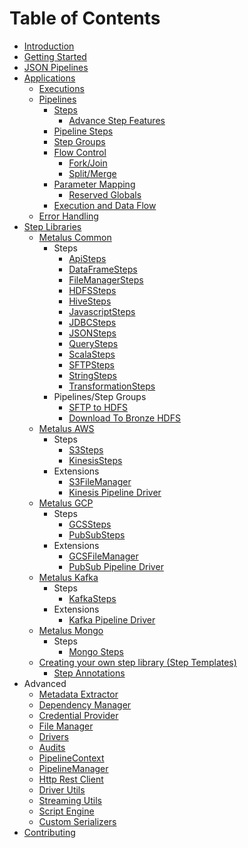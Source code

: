 # Table of Contents
* [Introduction](introduction.md)
* [Getting Started](getting-started.md)
* [JSON Pipelines](json-pipelines.md)
* [Applications](applications.md)
    * [Executions](executions.md)
    * [Pipelines](pipelines.md)
        * [Steps](steps.md)
            * [Advance Step Features](advanced-step-features.md)
        * [Pipeline Steps](pipeline-steps.md)
        * [Step Groups](step-groups.md)
        * [Flow Control](flow-control.md)
            * [Fork/Join](fork-join.md)
            * [Split/Merge](split-merge.md)
        * [Parameter Mapping](parameter-mapping.md)
            * [Reserved Globals](parameter-mapping.md#reserved-globals)
        * [Execution and Data Flow](pipeline-flow.md)
    * [Error Handling](error-handling.md)
* [Step Libraries](step-libraries.md)
    * [Metalus Common](../metalus-common/readme.md)
        * Steps
            * [ApiSteps](../metalus-common/docs/apisteps.md)
            * [DataFrameSteps](../metalus-common/docs/dataframesteps.md)
            * [FileManagerSteps](../metalus-common/docs/filemanagersteps.md)
            * [HDFSSteps](../metalus-common/docs/hdfssteps.md)
            * [HiveSteps](../metalus-common/docs/hivesteps.md)
            * [JavascriptSteps](../metalus-common/docs/javascriptsteps.md)
            * [JDBCSteps](../metalus-common/docs/jdbcsteps.md)
            * [JSONSteps](../metalus-common/docs/jsonsteps.md)
            * [QuerySteps](../metalus-common/docs/querysteps.md)
            * [ScalaSteps](../metalus-common/docs/scalascriptsteps.md)
            * [SFTPSteps](../metalus-common/docs/sftpsteps.md)
            * [StringSteps](../metalus-common/docs/stringsteps.md)
            * [TransformationSteps](../metalus-common/docs/transformationsteps.md)
        * Pipelines/Step Groups
            * [SFTP to HDFS](../metalus-common/docs/sftp2hdfs.md)
            * [Download To Bronze HDFS](../metalus-common/docs/downloadToBronzeHdfs.md)
    * [Metalus AWS](../metalus-aws/readme.md)
        * Steps
            * [S3Steps](../metalus-aws/docs/s3steps.md)
            * [KinesisSteps](../metalus-aws/docs/kinesissteps.md)
        * Extensions
            * [S3FileManager](../metalus-aws/docs/s3filemanager.md)
            * [Kinesis Pipeline Driver](../metalus-aws/docs/kinesispipelinedriver.md)
    * [Metalus GCP](../metalus-gcp/readme.md)
        * Steps
            * [GCSSteps](../metalus-gcp/docs/gcssteps.md)
            * [PubSubSteps](../metalus-gcp/docs/pubsubsteps.md)
        * Extensions
            * [GCSFileManager](../metalus-gcp/docs/gcsfilemanager.md)
            * [PubSub Pipeline Driver](../metalus-gcp/docs/pubsubpipelinedriver.md)
    * [Metalus Kafka](../metalus-kafka/readme.md)
        * Steps
            * [KafkaSteps](../metalus-kafka/docs/kafkasteps.md)
        * Extensions
            * [Kafka Pipeline Driver](../metalus-kafka/docs/kafkapipelinedriver.md)
    * [Metalus Mongo](../metalus-mongo/readme.md)
        * Steps
            * [Mongo Steps](../metalus-mongo/docs/mongosteps.md)
    * [Creating your own step library (Step Templates)](step-templates.md)
        * [Step Annotations](step-annotations.md)
* Advanced
    * [Metadata Extractor](metadata-extractor.md)
    * [Dependency Manager](dependency-manager.md)
    * [Credential Provider](credentialprovider.md)
    * [File Manager](filemanager.md)
    * [Drivers](pipeline-drivers.md)
    * [Audits](executionaudits.md)
    * [PipelineContext](pipeline-context.md)
    * [PipelineManager](pipeline-manager.md)
    * [Http Rest Client](httprestclient.md)
    * [Driver Utils](driver-utils.md)
    * [Streaming Utils](streaming-utils.md)
    * [Script Engine](script-engine.md)
    * [Custom Serializers](serialization.md)
* [Contributing](contributions.md)
